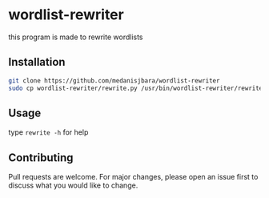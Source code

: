 # wordlist-rewriter
this program is made to rewrite wordlists

## Installation

```bash
git clone https://github.com/medanisjbara/wordlist-rewriter
sudo cp wordlist-rewriter/rewrite.py /usr/bin/wordlist-rewriter/rewrite
```

## Usage

type `rewrite -h` for help


## Contributing
Pull requests are welcome. For major changes, please open an issue first to discuss what you would like to change.
